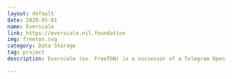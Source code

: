 ```yaml
---
layout: default
date: 2020-05-01
name: Everscale
link: https://everscale.nil.foundation
img: freeton.svg
category: Data Storage
tag: project
description: Everscale (ex. FreeTON) is a successor of a Telegram Open Network initially announced and developed by Telegram Inc. After the inital TON was cancelled, independent developers community launched its own Telegram Open Network-based project called FreeTON. <span style='font-family:Menlo, Courier, monospace'>=nil;</span> Foundation has supported this initiative with becoming one of the initial members and with providing development and expertise for several projects for FreeTON community.

---
```

